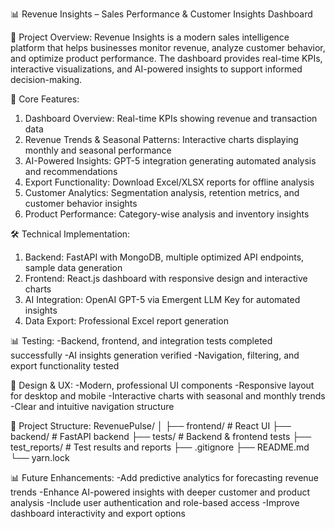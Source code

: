 📊 Revenue Insights – Sales Performance & Customer Insights Dashboard

🧠 Project Overview:
Revenue Insights is a modern sales intelligence platform that helps businesses monitor revenue, analyze customer behavior, and optimize product performance.
The dashboard provides real-time KPIs, interactive visualizations, and AI-powered insights to support informed decision-making.

🎯 Core Features:
1. Dashboard Overview: Real-time KPIs showing revenue and transaction data
2. Revenue Trends & Seasonal Patterns: Interactive charts displaying monthly and seasonal performance
3. AI-Powered Insights: GPT-5 integration generating automated analysis and recommendations
4. Export Functionality: Download Excel/XLSX reports for offline analysis
5. Customer Analytics: Segmentation analysis, retention metrics, and customer behavior insights
6. Product Performance: Category-wise analysis and inventory insights

🛠️ Technical Implementation:
1. Backend: FastAPI with MongoDB, multiple optimized API endpoints, sample data generation
2. Frontend: React.js dashboard with responsive design and interactive charts
3. AI Integration: OpenAI GPT-5 via Emergent LLM Key for automated insights
4. Data Export: Professional Excel report generation

📊 Testing:
-Backend, frontend, and integration tests completed successfully
-AI insights generation verified
-Navigation, filtering, and export functionality tested

🎨 Design & UX:
-Modern, professional UI components
-Responsive layout for desktop and mobile
-Interactive charts with seasonal and monthly trends
-Clear and intuitive navigation structure

📁 Project Structure:
RevenuePulse/
│
├── frontend/           # React UI
├── backend/            # FastAPI backend
├── tests/              # Backend & frontend tests
├── test_reports/       # Test results and reports
├── .gitignore
├── README.md
└── yarn.lock

📊 Future Enhancements:
-Add predictive analytics for forecasting revenue trends
-Enhance AI-powered insights with deeper customer and product analysis
-Include user authentication and role-based access
-Improve dashboard interactivity and export options
